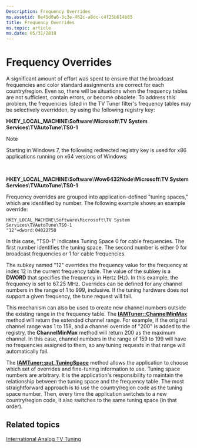 ```yaml
---
Description: Frequency Overrides
ms.assetid: 0e45d0a6-3c3e-462c-a8dc-c4f25b614b85
title: Frequency Overrides
ms.topic: article
ms.date: 05/31/2018
---
```


# Frequency Overrides

A significant amount of effort was spent to ensure that the broadcast frequencies and color standard assignments are correct for each country/region. Even so, there will be situations when the frequency tables are not sufficient, contain errors, or become obsolete. To address this problem, the frequencies listed in the TV Tuner filter's frequency tables may be selectively overridden, by using the following registry key:

**HKEY\_LOCAL\_MACHINE**\\**Software**\\**Microsoft**\\**TV System Services**\\**TVAutoTune**\\**TS0-1**

> [!Note]  
> Starting in Windows 7, the following redirected registry key is used for x86 applications running on x64 versions of Windows:

 

**HKEY\_LOCAL\_MACHINE**\\**Software**\\**Wow6432Node**\\**Microsoft**\\**TV System Services**\\**TVAutoTune**\\**TS0-1**

Frequency overrides are grouped into application-defined "tuning spaces," which are identified by number. The following example shows an example override:

``` syntax
HKEY_LOCAL_MACHINE\Software\Microsoft\TV System Services\TVAutoTune\TS0-1
"12"=dword:04022750
```

In this case, "TS0-1" indicates Tuning Space 0 for cable frequencies. The first number identifies the tuning space. The second number is either 0 for broadcast frequencies or 1 for cable frequencies.

The subkey named "12" overrides the frequency value for the frequency at index 12 in the current frequency table. The value of the subkey is a **DWORD** that specifies the frequency in Hertz (Hz). In this example, the frequency is set to 67.25 MHz. Overrides can be defined for any channel numbers in the range of 1 to 999, inclusive. If the tuning hardware does not support a given frequency, the tune request will fail.

This mechanism can also be used to create new channel numbers outside the existing range in the frequency table. The [**IAMTuner::ChannelMinMax**](/windows/desktop/api/Strmif/nf-strmif-iamtuner-channelminmax) method will return the extended channel range. For example, if the original channel range was 1 to 158, and a channel override of "200" is added to the registry, the **ChannelMinMax** method will return 200 as the maximum channel. In this case, channel numbers in the range of 159 to 199 will have no frequencies assigned to them, so any tuning requests in that range will automatically fail.

The [**IAMTuner::put\_TuningSpace**](/windows/desktop/api/Strmif/nf-strmif-iamtuner-put_tuningspace) method allows the application to choose which set of overrides and fine-tuning information to use. Tuning space numbers are arbitrary. It is the application's responsibility to maintain the relationship between the tuning space and the frequency table. The most straightforward approach is to use the country/region code as the tuning space number. Then, every time the application switches to a new country/region code, it also switches to the same tuning space (in that order).

## Related topics

<dl> <dt>

[International Analog TV Tuning](international-analog-tv-tuning.md)
</dt> </dl>

 

 



